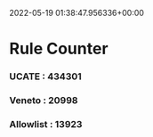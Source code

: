 2022-05-19 01:38:47.956336+00:00
# Rule Counter 
 ### UCATE : 434301

 ### Veneto : 20998

 ### Allowlist : 13923